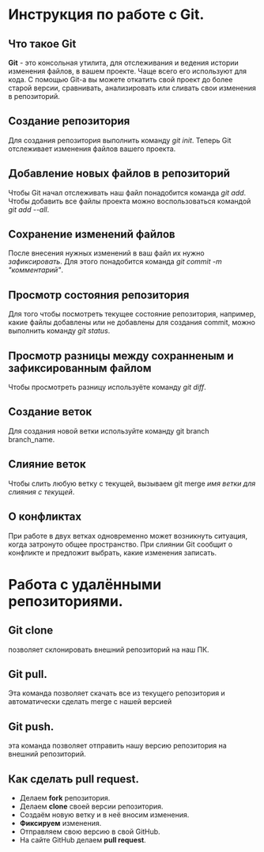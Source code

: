 # Инструкция по работе с Git.
## Что такое Git
**Git** - это консольная утилита, для отслеживания и ведения истории изменения файлов, в вашем проекте. Чаще всего его используют для кода. С помощью Git-a вы можете откатить свой проект до более старой версии, сравнивать, анализировать или сливать свои изменения в репозиторий.
## Создание репозитория
Для создания репозитория выполнить команду _git init_. Теперь Git отслеживает изменения файлов вашего проекта.
## Добавление новых файлов в репозиторий
Чтобы Git начал отслеживать наш файл понадобится команда _git add_. Чтобы добавить все файлы проекта можно воспользоваться командой _git add --all_.
## Сохранение изменений файлов
После внесения нужных изменений в ваш файл их нужно _зафиксировать_. Для этого понадобится команда _git commit -m "комментарий"_.
## Просмотр состояния репозитория
Для того чтобы посмотреть текущее состояние репозитория, например, какие файлы добавлены или не добавлены для создания commit, можно выполнить команду _git status_.
## Просмотр разницы между сохранненым и зафиксированным файлом
Чтобы просмотреть разницу используёте команду _git diff_.
## Создание веток
Для создания новой ветки используйте команду git branch branch_name.
## Слияние веток
Чтобы слить любую ветку с текущей, вызываем git merge _имя ветки для слияния с текущей_.
## О конфликтах
При работе в двух ветках одновременно может возникнуть ситуация, когда затронуто общее пространство. При слиянии Git сообщит о конфликте и предложит выбрать,
какие изменения записать.
# Работа с удалёнными репозиториями.
## Git clone 
позволяет склонировать внешний репозиторий на наш ПК.
## Git pull.
Эта команда позволяет скачать все из текущего репозитория и автоматически
сделать merge с нашей версией
## Git push.
эта команда позволяет отправить нашу версию репозитория на внешний
репозиторий.
## Как сделать pull request.
* Делаем __fork__ репозитория.
* Делаем __clone__ своей версии репозитория.
* Создаём новую ветку и в неё вносим изменения.
* __Фиксируем__ изменения.
* Отправляем свою версию в свой GitHub.
* На сайте GitHub делаем __pull request__.